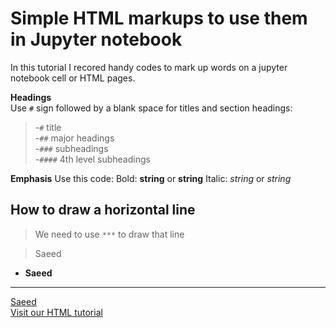 # Simple HTML markups to use them in Jupyter notebook
In this tutorial I recored handy codes to mark up words on a jupyter notebook cell or HTML pages.


**Headings**<br/> Use `#` sign followed by a blank space for titles and section headings:<br/>
> -`#` title<br/>
-`##` major headings<br/>
-`###` subheadings<br/>
-`####` 4th level subheadings<br/>

**Emphasis** Use this code: Bold: __string__ or **string** Italic: _string_ or *string*


## How to draw a horizontal line

> We need to use `***` to draw that line

> Saeed

* **Saeed**
***
[Saeed](https://www.google.com)
<br/>
<a href="https://www.w3schools.com/html/">Visit our HTML tutorial</a>


